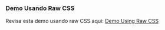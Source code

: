 ### Demo Usando Raw CSS

Revisa esta demo usando raw CSS aquí:
[Demo Using Raw CSS](https://github.com/QuickCorp/qcobjects_profile_browser)
